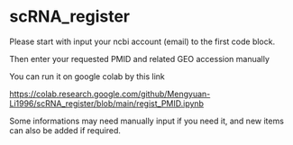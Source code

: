 # scRNA_register

Please start with input your ncbi account (email) to the first code block.

Then enter your requested PMID and related GEO accession manually

You can run it on google colab by this link

https://colab.research.google.com/github/Mengyuan-Li1996/scRNA_register/blob/main/regist_PMID.ipynb

Some informations may need manually input if you need it, and new items can also be added if required.
